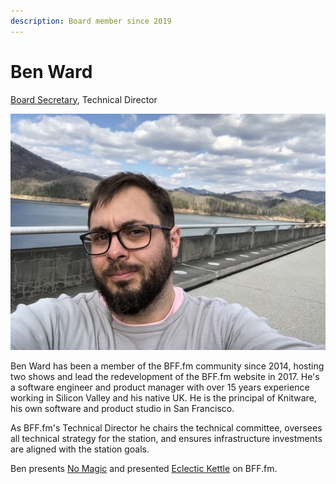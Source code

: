 ```yaml
---
description: Board member since 2019
---
```


# Ben Ward

[Board Secretary](../roles/secretary.md), Technical Director

![](../../.gitbook/assets/damn.jpg)

Ben Ward has been a member of the BFF.fm community since 2014, hosting two shows and lead the redevelopment of the BFF.fm website in 2017. He's a software engineer and product manager with over 15 years experience working in Silicon Valley and his native UK. He is the principal of Knitware, his own software and product studio in San Francisco.

As BFF.fm's Technical Director he chairs the technical committee, oversees all technical strategy for the station, and ensures infrastructure investments are aligned with the station goals.

Ben presents [No Magic](https://bff.fm/shows/nomagic) and presented [Eclectic Kettle](https://bff.fm/shows/eclectic-kettle) on BFF.fm.
